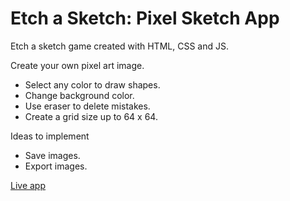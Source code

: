 # Etch a Sketch: Pixel Sketch App
Etch a sketch game created with HTML, CSS and JS.

Create your own pixel art image.

* Select any color to draw shapes.
* Change background color.
* Use eraser to delete mistakes.
* Create a grid size up to 64 x 64.

Ideas to implement

* Save images.
* Export images.

<a href="https://uguryilmazdev.github.io/etch-a-sketch/" target="_blank">Live app</a>